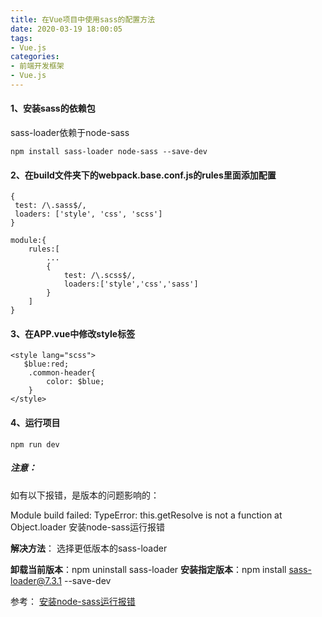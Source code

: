 ```yaml
---
title: 在Vue项目中使用sass的配置方法
date: 2020-03-19 18:00:05
tags: 
- Vue.js
categories: 
- 前端开发框架
- Vue.js
---
```

#### 1、安装sass的依赖包

sass-loader依赖于node-sass
```
npm install sass-loader node-sass --save-dev 
```
#### 2、在build文件夹下的webpack.base.conf.js的rules里面添加配置
```
{
 test: /\.sass$/,
 loaders: ['style', 'css', 'scss']
}
```
<!-- more -->

```
module:{
	rules:[
		...
		{
			test: /\.scss$/,
			loaders:['style','css','sass']
		}
	]
}
```

#### 3、在APP.vue中修改style标签

```
<style lang="scss">
   $blue:red;
    .common-header{
        color: $blue;
    }
</style>

```
#### 4、运行项目
```
npm run dev
```

##### 注意：
如有以下报错，是版本的问题影响的：

Module build failed: TypeError: this.getResolve is not a function at Object.loader 安装node-sass运行报错

**解决方法**： 选择更低版本的sass-loader

**卸载当前版本**：npm uninstall sass-loader
**安装指定版本**：npm install sass-loader@7.3.1 --save-dev


参考： [安装node-sass运行报错](https://blog.csdn.net/ze1024/article/details/100516650)